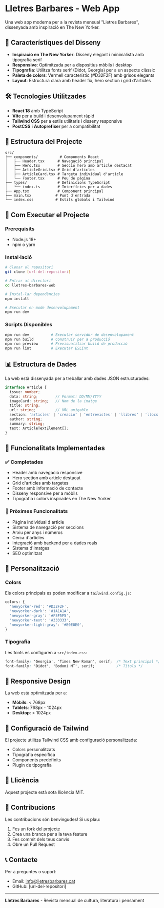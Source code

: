 # Lletres Barbares - Web App

Una web app moderna per a la revista mensual "Lletres Barbares", dissenyada amb inspiració en The New Yorker.

## 🎨 Característiques del Disseny

- **Inspiració en The New Yorker**: Disseny elegant i minimalista amb tipografia serif
- **Responsive**: Optimitzada per a dispositius mòbils i desktop
- **Tipografia**: Utilitza fonts serif (Didot, Georgia) per a un aspecte clàssic
- **Paleta de colors**: Vermell característic (#D32F2F) amb grisos elegants
- **Layout**: Estructura clara amb header fix, hero section i grid d'articles

## 🛠️ Tecnologies Utilitzades

- **React 18** amb TypeScript
- **Vite** per a build i desenvolupament ràpid
- **Tailwind CSS** per a estils utilitaris i disseny responsive
- **PostCSS** i **Autoprefixer** per a compatibilitat

## 📁 Estructura del Projecte

```
src/
├── components/          # Components React
│   ├── Header.tsx      # Navegació principal
│   ├── Hero.tsx        # Secció hero amb article destacat
│   ├── ArticleGrid.tsx # Grid d'articles
│   ├── ArticleCard.tsx # Targeta individual d'article
│   └── Footer.tsx      # Peu de pàgina
├── types/              # Definicions TypeScript
│   └── index.ts        # Interfícies per a dades
├── App.tsx             # Component principal
├── main.tsx           # Punt d'entrada
└── index.css          # Estils globals i Tailwind
```

## 🚀 Com Executar el Projecte

### Prerequisits
- Node.js 18+ 
- npm o yarn

### Instal·lació
```bash
# Clonar el repositori
git clone [url-del-repositori]

# Entrar al directori
cd lletres-barbares-web

# Instal·lar dependències
npm install

# Executar en mode desenvolupament
npm run dev
```

### Scripts Disponibles
```bash
npm run dev          # Executar servidor de desenvolupament
npm run build        # Construir per a producció
npm run preview      # Previsualitzar build de producció
npm run lint         # Executar ESLint
```

## 📊 Estructura de Dades

La web està dissenyada per a treballar amb dades JSON estructurades:

```typescript
interface Article {
  issue: number;
  data: string;        // Format: DD/MM/YYYY
  imageCard: string;   // Nom de la imatge
  title: string;
  url: string;         // URL amigable
  section: 'articles' | 'creacio' | 'entrevistes' | 'llibres' | 'llocs' | 'recomanacions';
  author: string;
  summary: string;
  text: ArticleTextElement[];
}
```

## 🎯 Funcionalitats Implementades

### ✅ Completades
- Header amb navegació responsive
- Hero section amb article destacat
- Grid d'articles amb targetes
- Footer amb informació de contacte
- Disseny responsive per a mòbils
- Tipografia i colors inspirades en The New Yorker

### 🔄 Pròximes Funcionalitats
- Pàgina individual d'article
- Sistema de navegació per seccions
- Arxiu per anys i números
- Cerca d'articles
- Integració amb backend per a dades reals
- Sistema d'imatges
- SEO optimitzat

## 🎨 Personalització

### Colors
Els colors principals es poden modificar a `tailwind.config.js`:

```javascript
colors: {
  'newyorker-red': '#D32F2F',
  'newyorker-dark': '#1A1A1A',
  'newyorker-gray': '#F5F5F5',
  'newyorker-text': '#333333',
  'newyorker-light-gray': '#E0E0E0',
}
```

### Tipografia
Les fonts es configuren a `src/index.css`:

```css
font-family: 'Georgia', 'Times New Roman', serif;  /* Text principal */
font-family: 'Didot', 'Bodoni MT', serif;          /* Títols */
```

## 📱 Responsive Design

La web està optimitzada per a:
- **Mòbils**: < 768px
- **Tablets**: 768px - 1024px  
- **Desktop**: > 1024px

## 🔧 Configuració de Tailwind

El projecte utilitza Tailwind CSS amb configuració personalitzada:
- Colors personalitzats
- Tipografia específica
- Components predefinits
- Plugin de tipografia

## 📄 Llicència

Aquest projecte està sota llicència MIT.

## 🤝 Contribucions

Les contribucions són benvingudes! Si us plau:
1. Fes un fork del projecte
2. Crea una branca per a la teva feature
3. Fes commit dels teus canvis
4. Obre un Pull Request

## 📞 Contacte

Per a preguntes o suport:
- Email: info@lletresbarbares.cat
- GitHub: [url-del-repositori]

---

**Lletres Barbares** - Revista mensual de cultura, literatura i pensament
